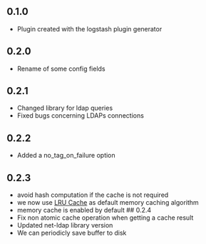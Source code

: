 ## 0.1.0
  - Plugin created with the logstash plugin generator
## 0.2.0
  - Rename of some config fields
## 0.2.1
  - Changed library for ldap queries
  - Fixed bugs concerning LDAPs connections
## 0.2.2
  - Added a no_tag_on_failure option
## 0.2.3
  - avoid hash computation if the cache is not required
  - we now use [LRU Cache](https://github.com/SamSaffron/lru_redux) as default memory caching algorithm
  - memory cache is enabled by default
## 0.2.4
  - Fix non atomic cache operation when getting a cache result
  - Updated net-ldap library version
  - We can periodicly save buffer to disk